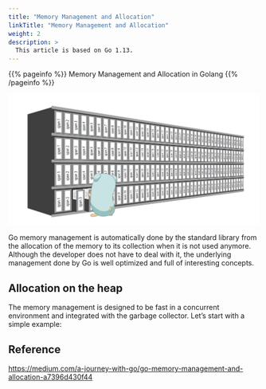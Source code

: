```yaml
---
title: "Memory Management and Allocation"
linkTitle: "Memory Management and Allocation"
weight: 2
description: >
  This article is based on Go 1.13.
---
```


{{% pageinfo %}}
Memory Management and Allocation in Golang
{{% /pageinfo %}}

<img class="center" src="MemoryManagement.png"></img>

Go memory management is automatically done by the standard library from the allocation of the memory to its collection when it is not used anymore. Although the developer does not have to deal with it, the underlying management done by Go is well optimized and full of interesting concepts.

## Allocation on the heap

The memory management is designed to be fast in a concurrent environment and integrated with the garbage collector. Let’s start with a simple example:

## Reference

https://medium.com/a-journey-with-go/go-memory-management-and-allocation-a7396d430f44